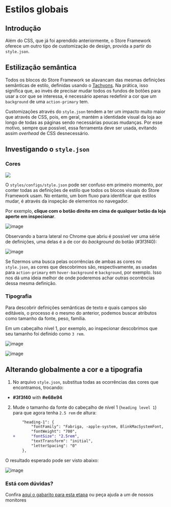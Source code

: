   # Estilos globais

## Introdução

Além do CSS, que já foi aprendido anteriormente, o Store Framework oferece um outro tipo de customização de design, provida a partir do `style.json`.

## Estilização semântica

Todos os blocos do Store Framework se alavancam das mesmas definições semânticas de estilo, definidas usando o [Tachyons](https://tachyons.io/). Na prática, isso significa que, ao invés de precisar mudar todos os fundos de botões para usar a cor que se interessa, é necessário apenas redefinir a cor que um `background` de uma `action-primary` tem.

Customizações através do `style.json` tendem a ter um impacto muito maior que através de CSS, pois, em geral, mantém a identidade visual da loja ao longo de todas as páginas sendo necessárias poucas mudanças. Por esse motivo, sempre que possível, essa ferramenta deve ser usada, evitando assim _overhead_ de CSS desnecessário.

## Investigando o `style.json`

### Cores

![](https://user-images.githubusercontent.com/18701182/69848546-24fa6380-1259-11ea-9978-9020222ed77e.png)

O `styles/configs/style.json` pode ser confuso em primeiro momento, por conter todas as definições de estilo que todos os blocos visuais do Store Framework usam. No entanto, um bom fluxo para identificar que estilos mudar, é através da inspeção de elementos no navegador.

Por exemplo, **clique com o botão direito em cima de qualquer botão da loja aperte em inspecionar**.

![image](https://user-images.githubusercontent.com/19495917/90169302-cb997c80-dd74-11ea-983e-6af755b1aa5d.png)

Observando a barra lateral no Chrome que abriu é possível ver uma série de definições, uma delas é a de cor do _background_ do botão (#3f3f40):

![image](https://user-images.githubusercontent.com/19495917/90169845-875aac00-dd75-11ea-968b-db03f14435e7.png)

Se fizermos uma busca pelas ocorrências de ambas as cores no `style.json`, as cores que descobrimos são, respectivamente, as usadas para `action-primary` em `hover-background` e `background`, por exemplo. Isso nos dá uma ideia melhor de onde poderemos achar outras ocorrências dessa mesma definição.

### Tipografia

Para descobrir definições semânticas de texto e quais campos são editáveis, o processo é o mesmo do anterior, podemos buscar atributos como tamanho da fonte, peso, família.

Em um cabeçalho nível 1, por exemplo, ao inspecionar descobrimos que seu tamanho foi definido como `3 rem`.

![image](https://user-images.githubusercontent.com/19495917/90170621-b0c80780-dd76-11ea-9d41-c96639944e58.png)

![image](https://user-images.githubusercontent.com/19495917/90170541-9b52dd80-dd76-11ea-8390-f243e267e145.png)

## Alterando globalmente a cor e a tipografia 

1. No arquivo `style.json`, substitua todas as ocorrências das cores que encontramos, trocando:
- **#3f3f40** with **#e68e94**

2. Mude o tamanho da fonte do cabeçalho de nível 1 (`heading level 1`) para que agora tenha `2.5 rem` de altura:

    ```diff
        "heading-1": {
            "fontFamily": "Fabriga, -apple-system, BlinkMacSystemFont, avenir next, avenir, helvetica neue, helvetica, ubuntu, roboto, noto, segoe ui, arial, sans-serif",
            "fontWeight": "700",
    +       "fontSize": "2.5rem",
            "textTransform": "initial",
            "letterSpacing": "0"
        },
    ```

O resultado esperado pode ser visto abaixo:

![image](https://user-images.githubusercontent.com/19495917/90172958-17025980-dd7a-11ea-80d1-31b6e3f3ac1f.png)


  ### Está com dúvidas?

  Confira [aqui o gabarito para esta etapa](https://vtex-enterprise-group.readme.io/learning/docs/course-styles-course-step02styles-answersheet) ou peça ajuda a um de nossos monitores